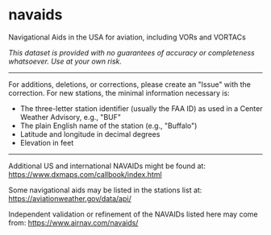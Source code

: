 # navaids
Navigational Aids in the USA for aviation, including VORs and VORTACs

*This dataset is provided with no guarantees of accuracy or completeness whatsoever. Use at your own risk.*

----

For additions, deletions, or corrections, please create an "Issue" with the correction. For new stations, the minimal information necessary is:
- The three-letter station identifier (usually the FAA ID) as used in a Center Weather Advisory, e.g., "BUF"
- The plain English name of the station (e.g., "Buffalo")
- Latitude and longitude in decimal degrees
- Elevation in feet

----
Additional US and international NAVAIDs might be found at: https://www.dxmaps.com/callbook/index.html

Some navigational aids may be listed in the stations list at: https://aviationweather.gov/data/api/

Independent validation or refinement of the NAVAIDs listed here may come from: https://www.airnav.com/navaids/
